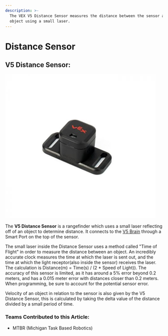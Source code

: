 ```yaml
---
description: >-
  The VEX V5 Distance Sensor measures the distance between the sensor and an
  object using a small laser.
---
```


# Distance Sensor

## V5 Distance Sensor:

![V5 Distance Sensor](<../../../.gitbook/assets/distancesensor (1).jpg>)

The **V5 Distance Sensor** is a rangefinder which uses a small laser reflecting off of an object to determine distance. It connects to the [V5 Brain](https://app.gitbook.com/s/-M7yGVyBrcpSR8SDSikj/vex-electronics/vex-sensors/vex-electronics/vex-v5-brain/) through a Smart Port on the top of the sensor.

The small laser inside the Distance Sensor uses a method called "Time of Flight" in order to measure the distance between an object. An incredibly accurate clock measures the time at which the laser is sent out, and the time at which the light receptor(also inside the sensor) receives the laser. The calculation is Distance(m) = Time(s) / (2 \* Speed of Light)). The accuracy of this sensor is limited, as it has around a 5% error beyond 0.2 meters, and has a 0.015 meter error with distances closer than 0.2 meters. When programming, be sure to account for the potential sensor error.

Velocity of an object in relation to the sensor is also given by the V5 Distance Sensor, this is calculated by taking the delta value of the distance divided by a small period of time.

### Teams Contributed to this Article:

* MTBR (Michigan Task Based Robotics)

